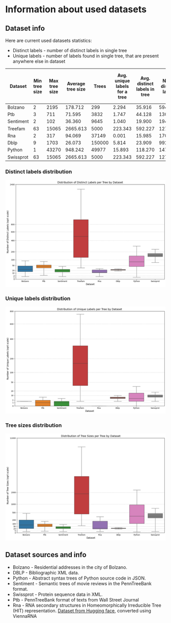 # Information about used datasets

## Dataset info

Here are current used datasets statistics:

- Distinct labels - number of distinct labels in single tree
- Unique labels - number of labels found in single tree, that are present anywhere else in dataset

| Dataset   | Min tree size | Max tree size | Average tree size | Trees  | Avg. unique labels for a tree | Avg. distinct labels in tree | No. of distinct labels | Mean tree height (root to leaf distance) | Tree size/Label ratio | Tree/Label ratio | Max tree height | Min tree height | Max node degree | Min node degree | Mean node degree |
| --------- | ------------- | ------------- | ----------------- | ------ | ----------------------------- | ---------------------------- | ---------------------- | ---------------------------------------- | --------------------- | ---------------- | --------------- | --------------- | --------------- | --------------- | ---------------- |
| Bolzano   | 2             | 2195          | 178.712           | 299    | 2.294                         | 35.916                       | 594                    | 2.841                                    | 30.086                | 0.503            | 3               | 1               | 198             | 1               | 1.989            |
| Ptb       | 3             | 711           | 71.595            | 3832   | 1.747                         | 44.128                       | 13094                  | 6.874                                    | 0.547                 | 0.293            | 29              | 2               | 33              | 1               | 1.972            |
| Sentiment | 2             | 102           | 36.360            | 9645   | 1.040                         | 19.900                       | 19468                  | 7.270                                    | 0.187                 | 0.495            | 29              | 1               | 3               | 1               | 1.945            |
| Treefam   | 63            | 15065         | 2665.613          | 5000   | 223.343                       | 592.227                      | 1276006                | 16.709                                   | 0.209                 | 0.004            | 54              | 2               | 8               | 1               | 1.999            |
| Rna       | 2             | 317           | 94.069            | 37149  | 0.001                         | 15.985                       | 170                    | 6.802                                    | 55.335                | 218.524          | 28              | 1               | 33              | 1               | 1.979            |
| Dblp      | 9             | 1703          | 26.073            | 150000 | 5.814                         | 23.909                       | 992866                 | 2.018                                    | 0.003                 | 0.151            | 5               | 1               | 430             | 1               | 1.923            |
| Python    | 1             | 43270         | 948.242           | 49977  | 15.893                        | 118.270                      | 1479429                | 8.411                                    | 0.064                 | 0.034            | 122             | 0               | 13974           | 0               | 1.998            |
| Swissprot | 63            | 15065         | 2665.613          | 5000   | 223.343                       | 592.227                      | 1276006                | 3.127                                    | 0.209                 | 0.004            | 6               | 1               | 2844            | 1               | 1.995            |

### Distinct labels distribution

![Distinct Labels Distribution](distinct_labels.png)

### Unique labels distribution

![Unique Labels Distribution](unique_labels.png)

### Tree sizes distribution

![Tree sizes Distribution](tree_sizes.png)

## Dataset sources and info

- Bolzano - Residential addresses in the city of Bolzano.
- DBLP - Bibliographic XML data.
- Python - Abstract syntax trees of Python source code in JSON.
- Sentiment - Semantic trees of movie reviews in the PennTreeBank format.
- Swissprot - Protein sequence data in XML.
- Ptb - PennTreeBank format of texts from Wall Street Journal
- Rna - RNA secondary structures in Homeomorphically Irreducible Tree (HIT) representation. [Dataset from Hugging face](hf://datasets/multimolecule/rnastralign/train.parquet), converted using ViennaRNA
